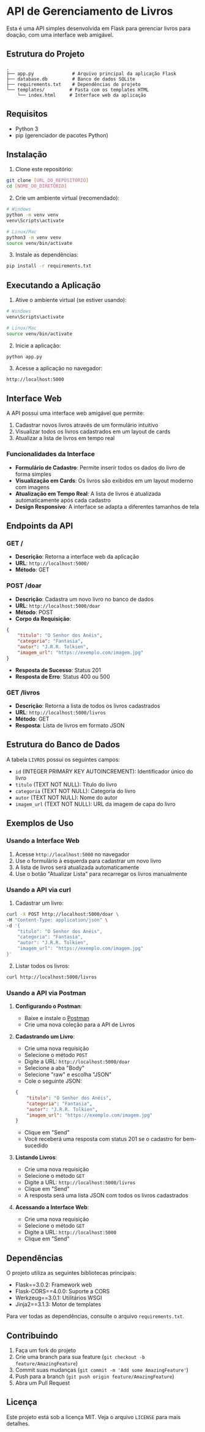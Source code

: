 # API de Gerenciamento de Livros

Esta é uma API simples desenvolvida em Flask para gerenciar livros para doação, com uma interface web amigável.

## Estrutura do Projeto

```
.
├── app.py              # Arquivo principal da aplicação Flask
├── database.db         # Banco de dados SQLite
├── requirements.txt    # Dependências do projeto
└── templates/         # Pasta com os templates HTML
    └── index.html     # Interface web da aplicação
```

## Requisitos

- Python 3
- pip (gerenciador de pacotes Python)

## Instalação

1. Clone este repositório:
```bash
git clone [URL_DO_REPOSITÓRIO]
cd [NOME_DO_DIRETÓRIO]
```

2. Crie um ambiente virtual (recomendado):
```bash
# Windows
python -m venv venv
venv\Scripts\activate

# Linux/Mac
python3 -m venv venv
source venv/bin/activate
```

3. Instale as dependências:
```bash
pip install -r requirements.txt
```

## Executando a Aplicação

1. Ative o ambiente virtual (se estiver usando):
```bash
# Windows
venv\Scripts\activate

# Linux/Mac
source venv/bin/activate
```

2. Inicie a aplicação:
```bash
python app.py
```

3. Acesse a aplicação no navegador:
```
http://localhost:5000
```

## Interface Web

A API possui uma interface web amigável que permite:

1. Cadastrar novos livros através de um formulário intuitivo
2. Visualizar todos os livros cadastrados em um layout de cards
3. Atualizar a lista de livros em tempo real

### Funcionalidades da Interface

- **Formulário de Cadastro**: Permite inserir todos os dados do livro de forma simples
- **Visualização em Cards**: Os livros são exibidos em um layout moderno com imagens
- **Atualização em Tempo Real**: A lista de livros é atualizada automaticamente após cada cadastro
- **Design Responsivo**: A interface se adapta a diferentes tamanhos de tela

## Endpoints da API

### GET /
- **Descrição**: Retorna a interface web da aplicação
- **URL**: `http://localhost:5000/`
- **Método**: GET

### POST /doar
- **Descrição**: Cadastra um novo livro no banco de dados
- **URL**: `http://localhost:5000/doar`
- **Método**: POST
- **Corpo da Requisição**:
```json
{
    "titulo": "O Senhor dos Anéis",
    "categoria": "Fantasia",
    "autor": "J.R.R. Tolkien",
    "imagem_url": "https://exemplo.com/imagem.jpg"
}
```
- **Resposta de Sucesso**: Status 201
- **Resposta de Erro**: Status 400 ou 500

### GET /livros
- **Descrição**: Retorna a lista de todos os livros cadastrados
- **URL**: `http://localhost:5000/livros`
- **Método**: GET
- **Resposta**: Lista de livros em formato JSON

## Estrutura do Banco de Dados

A tabela `LIVROS` possui os seguintes campos:
- `id` (INTEGER PRIMARY KEY AUTOINCREMENT): Identificador único do livro
- `titulo` (TEXT NOT NULL): Título do livro
- `categoria` (TEXT NOT NULL): Categoria do livro
- `autor` (TEXT NOT NULL): Nome do autor
- `imagem_url` (TEXT NOT NULL): URL da imagem de capa do livro

## Exemplos de Uso

### Usando a Interface Web

1. Acesse `http://localhost:5000` no navegador
2. Use o formulário à esquerda para cadastrar um novo livro
3. A lista de livros será atualizada automaticamente
4. Use o botão "Atualizar Lista" para recarregar os livros manualmente

### Usando a API via curl

1. Cadastrar um livro:
```bash
curl -X POST http://localhost:5000/doar \
-H "Content-Type: application/json" \
-d '{
    "titulo": "O Senhor dos Anéis",
    "categoria": "Fantasia",
    "autor": "J.R.R. Tolkien",
    "imagem_url": "https://exemplo.com/imagem.jpg"
}'
```

2. Listar todos os livros:
```bash
curl http://localhost:5000/livros
```

### Usando a API via Postman

1. **Configurando o Postman**:
   - Baixe e instale o [Postman](https://www.postman.com/downloads/)
   - Crie uma nova coleção para a API de Livros

2. **Cadastrando um Livro**:
   - Crie uma nova requisição
   - Selecione o método `POST`
   - Digite a URL: `http://localhost:5000/doar`
   - Selecione a aba "Body"
   - Selecione "raw" e escolha "JSON"
   - Cole o seguinte JSON:
   ```json
   {
       "titulo": "O Senhor dos Anéis",
       "categoria": "Fantasia",
       "autor": "J.R.R. Tolkien",
       "imagem_url": "https://exemplo.com/imagem.jpg"
   }
   ```
   - Clique em "Send"
   - Você receberá uma resposta com status 201 se o cadastro for bem-sucedido

3. **Listando Livros**:
   - Crie uma nova requisição
   - Selecione o método `GET`
   - Digite a URL: `http://localhost:5000/livros`
   - Clique em "Send"
   - A resposta será uma lista JSON com todos os livros cadastrados

4. **Acessando a Interface Web**:
   - Crie uma nova requisição
   - Selecione o método `GET`
   - Digite a URL: `http://localhost:5000`
   - Clique em "Send"

## Dependências

O projeto utiliza as seguintes bibliotecas principais:
- Flask==3.0.2: Framework web
- Flask-CORS==4.0.0: Suporte a CORS
- Werkzeug==3.0.1: Utilitários WSGI
- Jinja2==3.1.3: Motor de templates

Para ver todas as dependências, consulte o arquivo `requirements.txt`.

## Contribuindo

1. Faça um fork do projeto
2. Crie uma branch para sua feature (`git checkout -b feature/AmazingFeature`)
3. Commit suas mudanças (`git commit -m 'Add some AmazingFeature'`)
4. Push para a branch (`git push origin feature/AmazingFeature`)
5. Abra um Pull Request

## Licença

Este projeto está sob a licença MIT. Veja o arquivo `LICENSE` para mais detalhes. 